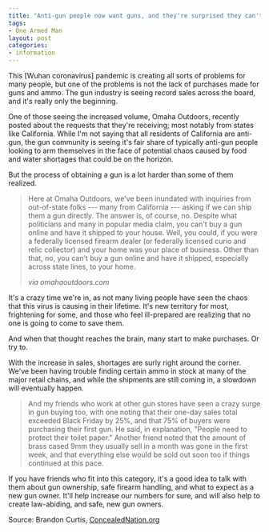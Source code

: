 ```yaml
---
title: "Anti-gun people now want guns, and they're surprised they can't buy them online and have them shipped to their homes"
tags:
- One Armed Man
layout: post
categories:
- information
---
```


This \[Wuhan coronavirus\] pandemic is creating all sorts of problems for many people, but one of the problems is not the lack of purchases made for guns and ammo. The gun industry is seeing record sales across the board, and it's really only the beginning.

One of those seeing the increased volume, Omaha Outdoors, recently posted about the requests that they're receiving; most notably from states like California. While I'm not saying that all residents of California are anti-gun, the gun community is seeing it's fair share of typically anti-gun people looking to arm themselves in the face of potential chaos caused by food and water shortages that could be on the horizon.

But the process of obtaining a gun is a lot harder than some of them realized.

> Here at Omaha Outdoors, we've been inundated with inquiries from out-of-state folks --- many from California --- asking if we can ship them a gun directly. The answer is, of course, no. Despite what politicians and many in popular media claim, you can't buy a gun online and have it shipped to your house. Well, you could, if you were a federally licensed firearm dealer (or federally licensed curio and relic collector) and your home was your place of business. Other than that, no, you can't buy a gun online and have it shipped, especially across state lines, to your home.
>
> <cite>via omahaoutdoors.com</cite>

It's a crazy time we're in, as not many living people have seen the chaos that this virus is causing in their lifetime. It's new territory for most, frightening for some, and those who feel ill-prepared are realizing that no one is going to come to save them.

And when that thought reaches the brain, many start to make purchases. Or try to.

With the increase in sales, shortages are surly right around the corner. We've been having trouble finding certain ammo in stock at many of the major retail chains, and while the shipments are still coming in, a slowdown will eventually happen.

> And my friends who work at other gun stores have seen a crazy surge in gun buying too, with one noting that their one-day sales total exceeded Black Friday by 25%, and that 75% of buyers were purchasing their first gun. He said, in explanation, "People need to protect their toilet paper." Another friend noted that the amount of brass cased 9mm they usually sell in a month was gone in the first week, and that everything else would be sold out soon too if things continued at this pace.

If you have friends who fit into this category, it's a good idea to talk with them about gun ownership, safe firearm handling, and what to expect as a new gun owner. It'll help increase our numbers for sure, and will also help to create law-abiding, and safe, new gun owners.

Source: Brandon Curtis, [ConcealedNation.org](https://concealednation.org/2020/03/anti-gun-people-now-want-guns-and-theyre-surprised-you-cant-buy-them-online-and-have-them-shipped-to-their-homes/)
